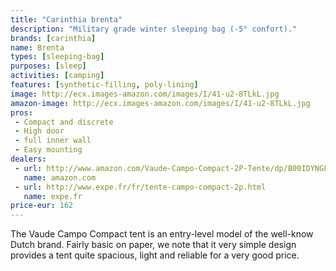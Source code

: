 ```yaml
---
title: "Carinthia brenta"
description: "Military grade winter sleeping bag (-5° confort)."
brands: [carinthia]
name: Brenta
types: [sleeping-bag]
purposes: [sleep]
activities: [camping]
features: [synthetic-filling, poly-lining]
image: http://ecx.images-amazon.com/images/I/41-u2-8TLkL.jpg
amazon-image: http://ecx.images-amazon.com/images/I/41-u2-8TLkL.jpg
pros:
 - Compact and discrete
 - High door
 - full inner wall
 - Easy mounting
dealers:
 - url: http://www.amazon.com/Vaude-Campo-Compact-2P-Tente/dp/B00IDYNGLA
   name: amazon.com
 - url: http://www.expe.fr/fr/tente-campo-compact-2p.html
   name: expe.fr
price-eur: 162
---
```


The Vaude Campo Compact tent is an entry-level model of the well-know Dutch brand. Fairly basic on paper, we note that it very simple design provides a tent quite spacious, light and reliable for a very good price.

